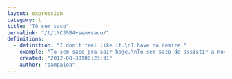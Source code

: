 ```yaml
---
layout: expression
category: t
title: "Tô sem saco"
permalink: "/t/t%C3%B4+sem+saco/"
definitions:
  - definition: "I don't feel like it.\nI have no desire."
    example: "To sem saco pra sair hoje.\nTo sem saco de assistir a novela."
    created: "2012-08-30T00:23:31"
    author: "sampaioa"
---
```

